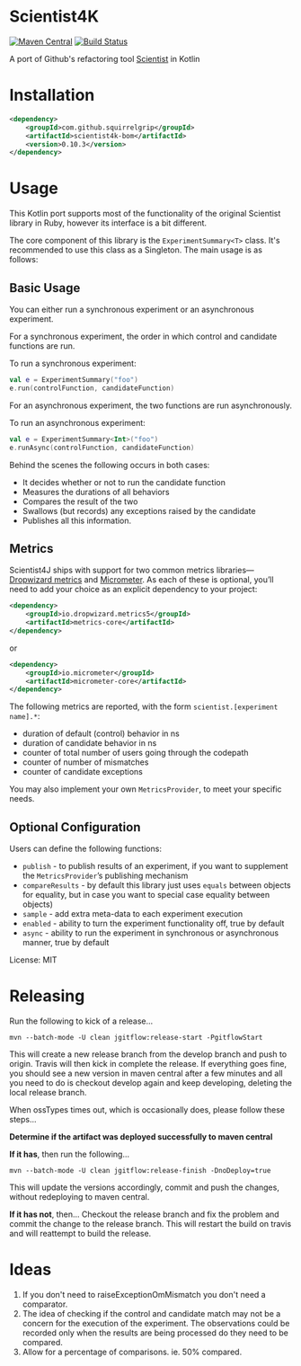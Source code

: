 # Scientist4K

[![Maven Central](https://maven-badges.herokuapp.com/maven-central/com.github.squirrelgrip/scientist4k/badge.svg)](https://maven-badges.herokuapp.com/maven-central/com.github.squirrelgrip/scientist4k)
[![Build Status](https://travis-ci.com/SquirrelGrip/scientist4k.svg?branch=develop)](https://travis-ci.com/SquirrelGrip/scientist4k)

A port of Github's refactoring tool [Scientist](https://github.com/github/scientist) in Kotlin

# Installation

```xml
<dependency>
    <groupId>com.github.squirrelgrip</groupId>
    <artifactId>scientist4k-bom</artifactId>
    <version>0.10.3</version>
</dependency>
```

# Usage

This Kotlin port supports most of the functionality of the original Scientist library in Ruby, however its interface is a bit different.

The core component of this library is the `ExperimentSummary<T>` class. It's recommended to use this class as a Singleton. The main usage is as follows:

## Basic Usage

You can either run a synchronous experiment or an asynchronous experiment.

For a synchronous experiment, the order in which control and candidate functions are run.

To run a synchronous experiment:

```kotlin
val e = ExperimentSummary("foo")
e.run(controlFunction, candidateFunction)
```

For an asynchronous experiment, the two functions are run asynchronously.

To run an asynchronous experiment:

```kotlin
val e = ExperimentSummary<Int>("foo")
e.runAsync(controlFunction, candidateFunction)
```

Behind the scenes the following occurs in both cases:
* It decides whether or not to run the candidate function
* Measures the durations of all behaviors
* Compares the result of the two
* Swallows (but records) any exceptions raised by the candidate
* Publishes all this information.


## Metrics

Scientist4J ships with support for two common metrics libraries—[Dropwizard metrics](https://dropwizard.github.io/metrics/)
 and [Micrometer](https://micrometer.io). As each of these is optional, you’ll need to add your choice as an explicit dependency to your project:

```xml
<dependency>
    <groupId>io.dropwizard.metrics5</groupId>
    <artifactId>metrics-core</artifactId>
</dependency>
```
or
```xml
<dependency>
    <groupId>io.micrometer</groupId>
    <artifactId>micrometer-core</artifactId>
</dependency>
```

The following metrics are reported, with the form `scientist.[experiment name].*`:

* duration of default (control) behavior in ns
* duration of candidate behavior in ns
* counter of total number of users going through the codepath
* counter of number of mismatches
* counter of candidate exceptions

You may also implement your own `MetricsProvider`, to meet your specific needs.

## Optional Configuration

Users can define the following functions:

* `publish` - to publish results of an experiment, if you want to supplement the `MetricsProvider`’s publishing mechanism
* `compareResults` - by default this library just uses `equals` between objects for equality, but in case you want to special case equality between objects)
* `sample` - add extra meta-data to each experiment execution
* `enabled` - ability to turn the experiment functionality off, true by default
* `async` - ability to run the experiment in synchronous or asynchronous manner, true by default

License: MIT

# Releasing
Run the following to kick of a release...
```
mvn --batch-mode -U clean jgitflow:release-start -PgitflowStart
```
This will create a new release branch from the develop branch and push to origin. Travis will then kick in complete the release.
If everything goes fine, you should see a new version in maven central after a few minutes and all you need to do is checkout develop again and keep developing, deleting the local release branch. 

When ossTypes times out, which is occasionally does, please follow these steps...

**Determine if the artifact was deployed successfully to maven central**

**If it has**, then run the following... 
```
mvn --batch-mode -U clean jgitflow:release-finish -DnoDeploy=true
```
This will update the versions accordingly, commit and push the changes, without redeploying to maven central.

**If it has not**, then...
Checkout the release branch and fix the problem and commit the change to the release branch. This will restart the build on travis and will reattempt to build the release.

# Ideas
1. If you don't need to raiseExceptionOmMismatch you don't need a comparator.
1. The idea of checking if the control and candidate match may not be a concern for the execution of the experiment. The observations could be recorded only when the results are being processed do they need to be compared.
1. Allow for a percentage of comparisons. ie. 50% compared.    